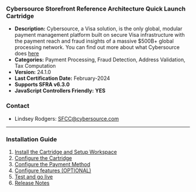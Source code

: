 ### **Cybersource Storefront Reference Architecture Quick Launch Cartridge** ###


* **Description:** Cybersource, a Visa solution, is the only global, modular payment management platform built on secure Visa infrastructure with the payment reach and fraud insights of a massive $500B+ global processing network. You can find out more about what Cybersource does [here](https://www.cybersource.com/en-gb.html)
* **Categories:** Payment Processing, Fraud Detection, Address Validation, Tax Computation
* **Version:** 24.1.0
* **Last Certification Date:** February-2024
* **Supports SFRA v6.3.0**
* **JavaScript Controllers Friendly:** **YES**

### Contact ###
* Lindsey Rodgers: <SFCC@cybersource.com>

----

### Installation Guide ###

 1. [Install the Cartridge and Setup Workspace](documentation/markdown/Install-catridge-WrkSpace-Setup.md)
 2. [Configure the Cartridge](documentation/markdown/Configure-cartridge.md)
 3. [Configure the Payment Method](documentation/markdown/Configure-payment-method.md)
 4. [Configure features (OPTIONAL)](documentation/markdown/Configure-features.md)
 5. [Test and go live](documentation/markdown/Test-golive.md)
 6. [Release Notes](documentation/markdown/Release-notes.md)
